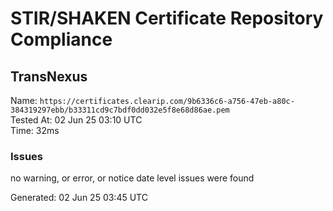 # STIR/SHAKEN Certificate Repository Compliance

## TransNexus

Name: `https://certificates.clearip.com/9b6336c6-a756-47eb-a80c-384319297ebb/b33311cd9c7bdf0dd032e5f8e68d86ae.pem`\
Tested At: 02 Jun 25 03:10 UTC\
Time: 32ms

### Issues

no warning, or error, or notice date level issues were found

Generated: 02 Jun 25 03:45 UTC